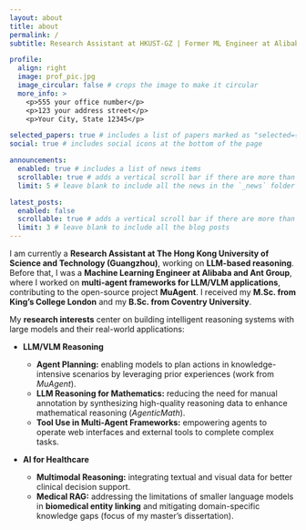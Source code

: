 ```yaml
---
layout: about
title: about
permalink: /
subtitle: Research Assistant at HKUST-GZ | Former ML Engineer at Alibaba & Ant Group | M.Sc., King’s College London

profile:
  align: right
  image: prof_pic.jpg
  image_circular: false # crops the image to make it circular
  more_info: >
    <p>555 your office number</p>
    <p>123 your address street</p>
    <p>Your City, State 12345</p>

selected_papers: true # includes a list of papers marked as "selected={true}"
social: true # includes social icons at the bottom of the page

announcements:
  enabled: true # includes a list of news items
  scrollable: true # adds a vertical scroll bar if there are more than 3 news items
  limit: 5 # leave blank to include all the news in the `_news` folder

latest_posts:
  enabled: false
  scrollable: true # adds a vertical scroll bar if there are more than 3 new posts items
  limit: 3 # leave blank to include all the blog posts
---
```


I am currently a **Research Assistant at The Hong Kong University of Science and Technology (Guangzhou)**, working on **LLM-based reasoning**. Before that, I was a **Machine Learning Engineer at Alibaba and Ant Group**, where I worked on **multi-agent frameworks for LLM/VLM applications**, contributing to the open-source project **MuAgent**. I received my **M.Sc. from King’s College London** and my **B.Sc. from Coventry University**.

My **research interests** center on building intelligent reasoning systems with large models and their real-world applications:

- **LLM/VLM Reasoning**  
  - **Agent Planning:** enabling models to plan actions in knowledge-intensive scenarios by leveraging prior experiences (work from *MuAgent*).  
  - **LLM Reasoning for Mathematics:** reducing the need for manual annotation by synthesizing high-quality reasoning data to enhance mathematical reasoning (*AgenticMath*).  
  - **Tool Use in Multi-Agent Frameworks:** empowering agents to operate web interfaces and external tools to complete complex tasks.

- **AI for Healthcare**  
  - **Multimodal Reasoning:** integrating textual and visual data for better clinical decision support.  
  - **Medical RAG:** addressing the limitations of smaller language models in **biomedical entity linking** and mitigating domain-specific knowledge gaps (focus of my master’s dissertation).


